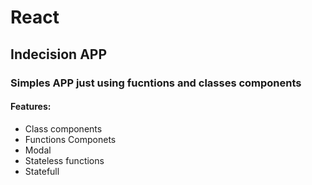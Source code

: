 # React
## Indecision APP
### Simples APP just using fucntions and classes components

#### Features:

* Class components
* Functions Componets
* Modal
* Stateless functions
* Statefull

